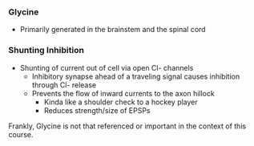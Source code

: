 ### Glycine
- Primarily generated in the brainstem and the spinal cord

### Shunting Inhibition
- Shunting of current out of cell via open Cl- channels
	- Inhibitory synapse ahead of a traveling signal causes inhibition through Cl- release
	- Prevents the flow of inward currents to the axon hillock
		- Kinda like a shoulder check to a hockey player
		- Reduces strength/size of EPSPs

Frankly, Glycine is not that referenced or important in the context of this course.